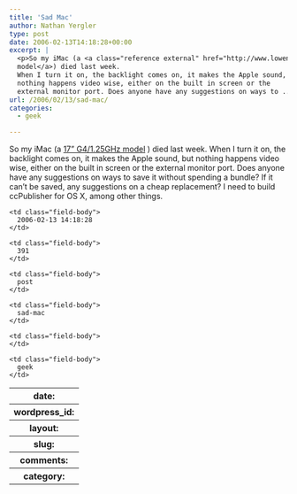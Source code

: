 ```yaml
---
title: 'Sad Mac'
author: Nathan Yergler
type: post
date: 2006-02-13T14:18:28+00:00
excerpt: |
  <p>So my iMac (a <a class="reference external" href="http://www.lowendmac.com/imacs/17-125.html">17” G4/1.25GHz
  model</a>) died last week.
  When I turn it on, the backlight comes on, it makes the Apple sound, but
  nothing happens video wise, either on the built in screen or the
  external monitor port. Does anyone have any suggestions on ways to ...</p>
url: /2006/02/13/sad-mac/
categories:
  - geek

---
```

So my iMac (a [17” G4/1.25GHz model][1] ) died last week. When I turn it on, the backlight comes on, it makes the Apple sound, but nothing happens video wise, either on the built in screen or the external monitor port. Does anyone have any suggestions on ways to save it without spending a bundle? If it can’t be saved, any suggestions on a cheap replacement? I need to build ccPublisher for <span class="caps">OS</span> X, among other things.

<table class="docutils field-list" frame="void" rules="none">
  <col class="field-name" /> <col class="field-body" /> <tr class="field">
    <th class="field-name">
      date:
    </th>

    <td class="field-body">
      2006-02-13 14:18:28
    </td>
  </tr>

  <tr class="field">
    <th class="field-name">
      wordpress_id:
    </th>

    <td class="field-body">
      391
    </td>
  </tr>

  <tr class="field">
    <th class="field-name">
      layout:
    </th>

    <td class="field-body">
      post
    </td>
  </tr>

  <tr class="field">
    <th class="field-name">
      slug:
    </th>

    <td class="field-body">
      sad-mac
    </td>
  </tr>

  <tr class="field">
    <th class="field-name">
      comments:
    </th>

    <td class="field-body">
    </td>
  </tr>

  <tr class="field">
    <th class="field-name">
      category:
    </th>

    <td class="field-body">
      geek
    </td>
  </tr>
</table>

 [1]: http://www.lowendmac.com/imacs/17-125.html